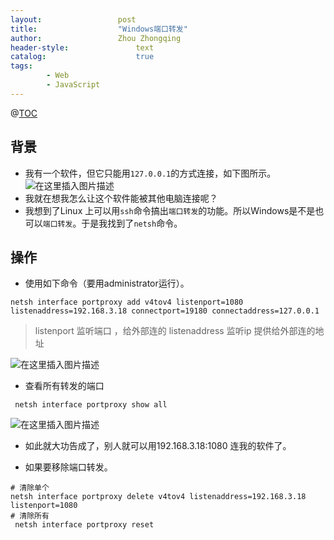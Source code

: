 ```yaml
---
layout:					post
title:					"Windows端口转发"
author:					Zhou Zhongqing
header-style:				text
catalog:					true
tags:
		- Web
		- JavaScript
---
```

@[TOC](目录)
## 背景
- 我有一个软件，但它只能用`127.0.0.1`的方式连接，如下图所示。
![在这里插入图片描述](https://i-blog.csdnimg.cn/blog_migrate/dd6f7b401f484aa2b3faf04f147b08c1.png)
- 我就在想我怎么让这个软件能被其他电脑连接呢？
- 我想到了Linux 上可以用`ssh`命令搞出`端口转发`的功能。所以Windows是不是也可以`端口转发`。于是我找到了`netsh`命令。

## 操作
- 使用如下命令（要用administrator运行）。
```
netsh interface portproxy add v4tov4 listenport=1080 listenaddress=192.168.3.18 connectport=19180 connectaddress=127.0.0.1
```
> listenport 监听端口 ，给外部连的
>listenaddress 监听ip 提供给外部连的地址


![在这里插入图片描述](https://i-blog.csdnimg.cn/blog_migrate/e15bbe591d73d2e0116d19195e9c0bdd.png)

- 查看所有转发的端口

```
 netsh interface portproxy show all
```
![在这里插入图片描述](https://i-blog.csdnimg.cn/blog_migrate/dfd04b4b82332184caa37d94ed4d51f8.png)

- 如此就大功告成了，别人就可以用192.168.3.18:1080 连我的软件了。


- 如果要移除端口转发。

```
# 清除单个
netsh interface portproxy delete v4tov4 listenaddress=192.168.3.18 listenport=1080
# 清除所有
 netsh interface portproxy reset
```
